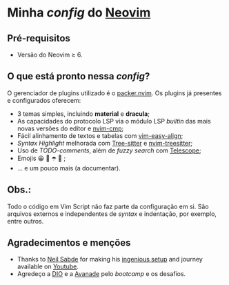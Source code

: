# Minha *config* do [Neovim](https://github.com/neovim/neovim) 

## Pré-requisitos

- Versão do Neovim ≥ 6.

## O que está pronto nessa *config*?

O gerenciador de plugins utilizado é o [packer.nvim](https://github.com/wbthomason/packer.nvim). Os plugins já presentes e configurados oferecem:

- 3 temas simples, incluindo **material** e **dracula**;
- As capacidades do protocolo LSP via o módulo LSP *builtin* das mais novas versões do editor e [nvim-cmp](https://github.com/hrsh7th/nvim-cmp/);
- Fácil alinhamento de textos e tabelas com [vim-easy-align](https://github.com/junegunn/vim-easy-align);
- *Syntax Highlight* melhorada com [Tree-sitter](https://github.com/tree-sitter/tree-sitter) e [nvim-treesitter](https://github.com/nvim-treesitter/nvim-treesitter);
- Uso de *TODO-comments*, além de *fuzzy search* com [Telescope](https://github.com/nvim-telescope/telescope.nvim);
- Emojis 😀 🥰 ☂️  🌈 ;
- ... e um pouco mais (a documentar).

## Obs.:
Todo o código em Vim Script não faz parte da configuração em si. São arquivos externos e independentes de *syntax* e indentação, por exemplo, entre outros.

## Agradecimentos e menções

- Thanks to [Neil Sabde](https://github.com/hackorum) for making his [ingenious setup](https://github.com/hackorum/nfs) and journey available on [Youtube](https://youtube.com/playlist?list=PLPDVgSbOnt7LXQ8DTzu37UwCpA0elyD0V).
- Agredeço a [DIO](https://www.dio.me/sign-in) e a [Avanade](https://www.avanade.com/pt-br) pelo *bootcamp* e os desafios.


